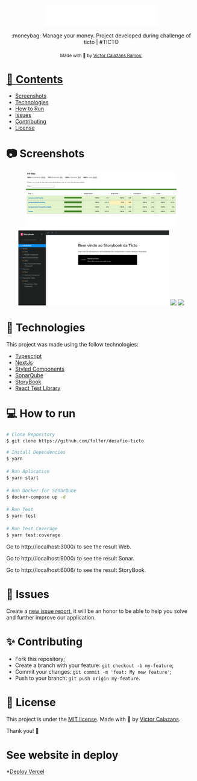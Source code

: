<p align="center">
   <img src="./public/logo.svg" alt="Move It" width="300"/>
</p>

<p align="center">
</p>

<p align="center">
  :moneybag: Manage your money. Project developed during challenge of ticto | #TICTO
</p>

<div align="center">
  <sub> Made with 💖 by
    <a href="https://github.com/folfer">Victor Calazans Ramos.
  </sub>
</div>

# 📌 Contents

* [Screenshots](#camera-screenshot) 
* [Technologies](#rocket-technologies) 
* [How to Run](#computer-how-to-run)
* [Issues](#bug-issues)
* [Contributing](#sparkles-issues)
* [License](#page_facing_up-license)

# :camera: Screenshots
<div align="center">
   <img src="./.github/coverage.png" width="400px">
   <img src="./.github/storybook.png" width="400px">
   <img src="./.github/screen3.png" width="400px">
   <img src="./.github/screen4.png" width="400px">
</div>

# :rocket: Technologies
This project was made using the follow technologies:

* [Typescript](https://www.typescriptlang.org/)      
* [NextJs](https://nextjs.org/)      
* [Styled Components](https://styled-components.com/)
* [SonarQube](https://www.sonarsource.com/products/sonarqube/)
* [StoryBook](https://storybook.js.org/)
* [React Test Library](https://testing-library.com/docs/react-testing-library/intro/)

# :computer: How to run

```bash
# Clone Repository
$ git clone https://github.com/folfer/desafio-ticto
```

```bash
# Install Dependencies
$ yarn

# Run Aplication
$ yarn start

# Run Docker for SonarQube
$ docker-compose up -d

# Run Test
$ yarn test

# Run Test Coverage
$ yarn test:coverage
```
<p>
  Go to http://localhost:3000/ to see the result Web.
</p>

<p>
  Go to http://localhost:9000/ to see the result Sonar.
</p>

<p>
  Go to http://localhost:6006/ to see the result StoryBook.
</p>



# :bug: Issues

Create a <a href="https://github.com/folfer/issues">new issue report</a>, it will be an honor to be able to help you solve and further improve our application.

# :sparkles: Contributing

- Fork this repository;
- Create a branch with your feature: `git checkout -b my-feature`;
- Commit your changes: `git commit -m 'feat: My new feature'`;
- Push to your branch: `git push origin my-feature`.

# :page_facing_up: License

This project is under the [MIT license](./LICENSE).
Made with 💖 by [Victor Calazans](https://www.linkedin.com/in/victorcalazansramos/). 

Thank you! 🌠


# See website in deploy

*[Deploy Vercel](https://desafio-ticto.vercel.app/)